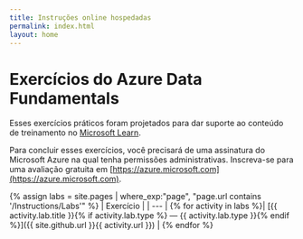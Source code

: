 ```yaml
---
title: Instruções online hospedadas
permalink: index.html
layout: home
---
```


# Exercícios do Azure Data Fundamentals

Esses exercícios práticos foram projetados para dar suporte ao conteúdo de treinamento no [Microsoft Learn](https://docs.microsoft.com/training/).

Para concluir esses exercícios, você precisará de uma assinatura do Microsoft Azure na qual tenha permissões administrativas. Inscreva-se para uma avaliação gratuita em [https://azure.microsoft.com](https://azure.microsoft.com).

{% assign labs = site.pages | where_exp:"page", "page.url contains '/Instructions/Labs'" %}
| Exercício |
| --- |
{% for activity in labs  %}| [{{ activity.lab.title }}{% if activity.lab.type %} — {{ activity.lab.type }}{% endif %}]({{ site.github.url }}{{ activity.url }}) |
{% endfor %}

